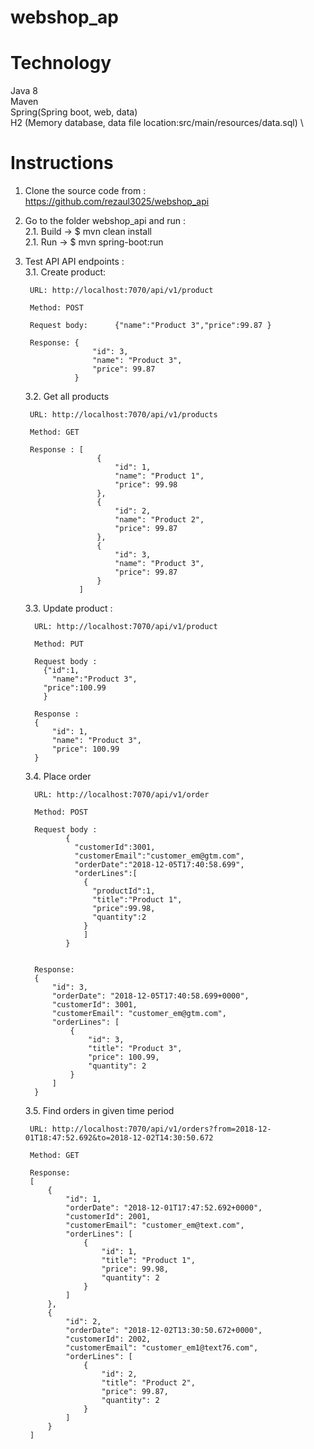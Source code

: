 webshop_ap
===============================

Technology 
===============================
Java 8 \
Maven  \
Spring(Spring boot, web, data) \
H2 (Memory database, data file location:src/main/resources/data.sql) \

Instructions
==============================
1. Clone the source code from : https://github.com/rezaul3025/webshop_api  
2. Go to the folder webshop_api and run : \
	2.1. Build -> $ mvn clean install 
	\
	2.1. Run -> $ mvn spring-boot:run
3. Test API API endpoints : \
	3.1. Create product: 
	
	    URL: http://localhost:7070/api/v1/product    
	                            
	    Method: POST
	    
	    Request body: 	   {"name":"Product 3","price":99.87 }                
	    
	    Response: { 
                      "id": 3,
                      "name": "Product 3",
                      "price": 99.87
                  }
                  
    3.2. Get all products                   
    
        URL: http://localhost:7070/api/v1/products
        
        Method: GET                        
        
        Response : [
                       {
                           "id": 1,
                           "name": "Product 1",
                           "price": 99.98
                       },
                       {
                           "id": 2,
                           "name": "Product 2",
                           "price": 99.87
                       },
                       {
                           "id": 3,
                           "name": "Product 3",
                           "price": 99.87
                       }
                   ]
    
    3.3. Update product :   
    
         URL: http://localhost:7070/api/v1/product                           
         
         Method: PUT
         
         Request body : 
           {"id":1,
             "name":"Product 3",
           "price":100.99
           }
           
         Response :
         {
             "id": 1,
             "name": "Product 3",
             "price": 100.99
         }  
         
    3.4. Place order    
    
         URL: http://localhost:7070/api/v1/order
         
         Method: POST
         
         Request body :
                {
                  "customerId":3001,
                  "customerEmail":"customer_em@gtm.com",
                  "orderDate":"2018-12-05T17:40:58.699",
                  "orderLines":[
                    {
                      "productId":1,
                      "title":"Product 1",
                      "price":99.98,
                      "quantity":2
                    }
                    ]
                } 
                
                
         Response:
         {
             "id": 3,
             "orderDate": "2018-12-05T17:40:58.699+0000",
             "customerId": 3001,
             "customerEmail": "customer_em@gtm.com",
             "orderLines": [
                 {
                     "id": 3,
                     "title": "Product 3",
                     "price": 100.99,
                     "quantity": 2
                 }
             ]
         }    
         
     3.5. Find orders in given time period  
     
        URL: http://localhost:7070/api/v1/orders?from=2018-12-01T18:47:52.692&to=2018-12-02T14:30:50.672
        
        Method: GET 
        
        Response:
        [
            {
                "id": 1,
                "orderDate": "2018-12-01T17:47:52.692+0000",
                "customerId": 2001,
                "customerEmail": "customer_em@text.com",
                "orderLines": [
                    {
                        "id": 1,
                        "title": "Product 1",
                        "price": 99.98,
                        "quantity": 2
                    }
                ]
            },
            {
                "id": 2,
                "orderDate": "2018-12-02T13:30:50.672+0000",
                "customerId": 2002,
                "customerEmail": "customer_em1@text76.com",
                "orderLines": [
                    {
                        "id": 2,
                        "title": "Product 2",
                        "price": 99.87,
                        "quantity": 2
                    }
                ]
            }
        ]       